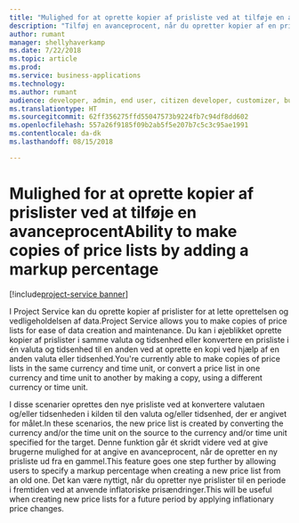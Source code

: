 ```yaml
---
title: "Mulighed for at oprette kopier af prisliste ved at tilføje en avanceprocent"
description: "Tilføj en avanceprocent, når du opretter kopier af en prisliste, så priserne på målprislisten kan forøges eller formindskes."
author: rumant
manager: shellyhaverkamp
ms.date: 7/22/2018
ms.topic: article
ms.prod: 
ms.service: business-applications
ms.technology: 
ms.author: rumant
audience: developer, admin, end user, citizen developer, customizer, business analyst, IT pro
ms.translationtype: HT
ms.sourcegitcommit: 62ff356275ffd55047573b9224fb7c94df8dd602
ms.openlocfilehash: 557a26f9185f09b2ab5f5e207b7c5c3c95ae1991
ms.contentlocale: da-dk
ms.lasthandoff: 08/15/2018

---
```

#  <a name="ability-to-make-copies-of-price-lists-by-adding-a-markup-percentage"></a><span data-ttu-id="48273-103">Mulighed for at oprette kopier af prislister ved at tilføje en avanceprocent</span><span class="sxs-lookup"><span data-stu-id="48273-103">Ability to make copies of price lists by adding a markup percentage</span></span>

[!include[project-service banner](../../../includes/project-service.md)]




<span data-ttu-id="48273-104">I Project Service kan du oprette kopier af prislister for at lette oprettelsen og vedligeholdelsen af data.</span><span class="sxs-lookup"><span data-stu-id="48273-104">Project Service allows you to make copies of price lists for ease of data creation and maintenance.</span></span> <span data-ttu-id="48273-105">Du kan i øjeblikket oprette kopier af prislister i samme valuta og tidsenhed eller konvertere en prisliste i én valuta og tidsenhed til en anden ved at oprette en kopi ved hjælp af en anden valuta eller tidsenhed.</span><span class="sxs-lookup"><span data-stu-id="48273-105">You're currently able to make copies of price lists in the same currency and time unit, or convert a price list in one currency and time unit to another by making a copy, using a different currency or time unit.</span></span> 

<span data-ttu-id="48273-106">I disse scenarier oprettes den nye prisliste ved at konvertere valutaen og/eller tidsenheden i kilden til den valuta og/eller tidsenhed, der er angivet for målet.</span><span class="sxs-lookup"><span data-stu-id="48273-106">In these scenarios, the new price list is created by converting the currency and/or the time unit on the source to the currency and/or time unit specified for the target.</span></span> <span data-ttu-id="48273-107">Denne funktion går ét skridt videre ved at give brugerne mulighed for at angive en avanceprocent, når de opretter en ny prisliste ud fra en gammel.</span><span class="sxs-lookup"><span data-stu-id="48273-107">This feature goes one step further by allowing users to specify a markup percentage when creating a new price list from an old one.</span></span> <span data-ttu-id="48273-108">Det kan være nyttigt, når du opretter nye prislister til en periode i fremtiden ved at anvende inflatoriske prisændringer.</span><span class="sxs-lookup"><span data-stu-id="48273-108">This will be useful when creating new price lists for a future period by applying inflationary price changes.</span></span>

